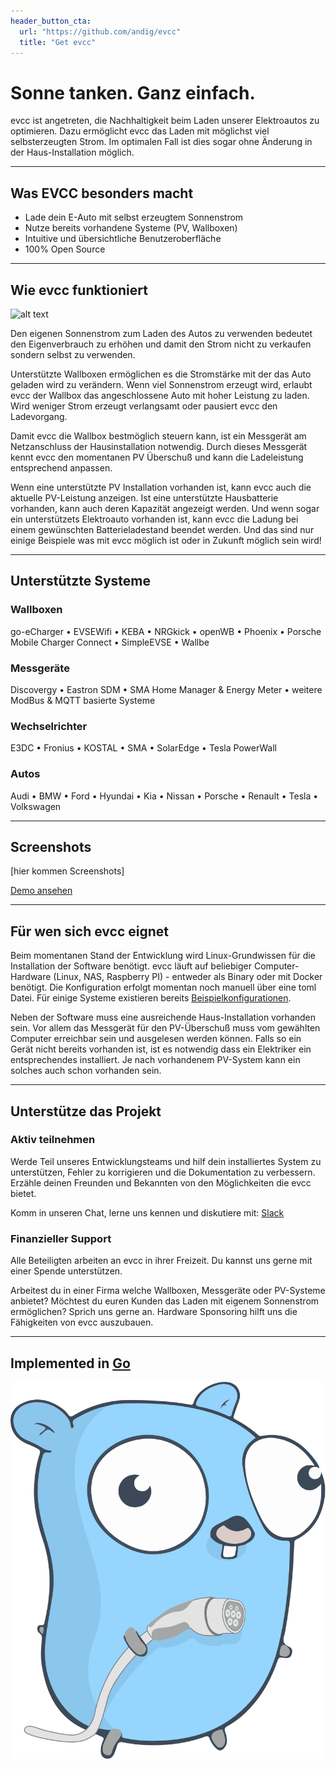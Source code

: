 ```yaml
---
header_button_cta:
  url: "https://github.com/andig/evcc"
  title: "Get evcc"
---
```


# Sonne tanken. Ganz einfach.

evcc ist angetreten, die Nachhaltigkeit beim Laden unserer Elektroautos zu optimieren. Dazu ermöglicht evcc das Laden mit möglichst viel selbsterzeugten Strom. Im optimalen Fall ist dies sogar ohne Änderung in der Haus-Installation möglich.

---

## Was EVCC besonders macht

- Lade dein E-Auto mit selbst erzeugtem Sonnenstrom
- Nutze bereits vorhandene Systeme (PV, Wallboxen)
- Intuitive und übersichtliche Benutzeroberfläche
- 100% Open Source

---

## Wie evcc funktioniert

![alt text](img/schema.png "Darstellung der Funktionsweise")

Den eigenen Sonnenstrom zum Laden des Autos zu verwenden bedeutet den Eigenverbrauch zu erhöhen und damit den Strom nicht zu verkaufen sondern selbst zu verwenden.

Unterstützte Wallboxen ermöglichen es die Stromstärke mit der das Auto geladen wird zu verändern. Wenn viel Sonnenstrom erzeugt wird, erlaubt evcc der Wallbox das angeschlossene Auto mit hoher Leistung zu laden. Wird weniger Strom erzeugt verlangsamt oder pausiert evcc den Ladevorgang.

Damit evcc die Wallbox bestmöglich steuern kann, ist ein Messgerät am Netzanschluss der Hausinstallation notwendig. Durch dieses Messgerät kennt evcc den momentanen PV Überschuß und kann die Ladeleistung entsprechend anpassen.

Wenn eine unterstützte PV Installation vorhanden ist, kann evcc auch die aktuelle PV-Leistung anzeigen. Ist eine unterstützte Hausbatterie vorhanden, kann auch deren Kapazität angezeigt werden. Und wenn sogar ein unterstützets Elektroauto vorhanden ist, kann evcc die Ladung bei einem gewünschten Batterieladestand beendet werden. Und das sind nur einige Beispiele was mit evcc möglich ist oder in Zukunft möglich sein wird!

---

## Unterstützte Systeme

### Wallboxen

go-eCharger • EVSEWifi • KEBA • NRGkick • openWB • Phoenix • Porsche Mobile Charger Connect • SimpleEVSE • Wallbe

### Messgeräte

Discovergy • Eastron SDM • SMA Home Manager & Energy Meter • weitere ModBus & MQTT basierte Systeme

### Wechselrichter

E3DC • Fronius • KOSTAL • SMA • SolarEdge • Tesla PowerWall

### Autos

Audi • BMW • Ford • Hyundai • Kia • Nissan • Porsche • Renault • Tesla • Volkswagen

---

## Screenshots

[hier kommen Screenshots]

[Demo ansehen](https://demo.evcc.io/)

---

## Für wen sich evcc eignet

Beim momentanen Stand der Entwicklung wird Linux-Grundwissen für die Installation der Software benötigt. evcc läuft auf beliebiger Computer-Hardware (Linux, NAS, Raspberry PI) - entweder als Binary oder mit Docker benötigt. Die Konfiguration erfolgt momentan noch manuell über eine toml Datei. Für einige Systeme existieren bereits [Beispielkonfigurationen](https://github.com/andig/evcc-config).

Neben der Software muss eine ausreichende Haus-Installation vorhanden sein. Vor allem das Messgerät für den PV-Überschuß muss vom gewählten Computer erreichbar sein und ausgelesen werden können. Falls so ein Gerät nicht bereits vorhanden ist, ist es notwendig dass ein Elektriker ein entsprechendes installiert. Je nach vorhandenem PV-System kann ein solches auch schon vorhanden sein.

---

## Unterstütze das Projekt

### Aktiv teilnehmen

Werde Teil unseres Entwicklungsteams und hilf dein installiertes System zu unterstützen, Fehler zu korrigieren und die Dokumentation zu verbessern. 
Erzähle deinen Freunden und Bekannten von den Möglichkeiten die evcc bietet.

Komm in unseren Chat, lerne uns kennen und diskutiere mit: [Slack](https://join.slack.com/t/evccgroup/shared_invite/zt-fw52e6lt-tdazCp1LPdPlYuKz3PvTAw)

### Finanzieller Support

Alle Beteiligten arbeiten an evcc in ihrer Freizeit. Du kannst uns gerne mit einer Spende unterstützen.

Arbeitest du in einer Firma welche Wallboxen, Messgeräte oder PV-Systeme anbietet? Möchtest du euren Kunden das Laden mit eigenem Sonnenstrom ermöglichen? Sprich uns gerne an. Hardware Sponsoring hilft uns die Fähigkeiten von evcc auszubauen.

---

## Implemented in [Go](https://golang.org)

![EVCC Gopher](img/ccs-gopher.svg)
